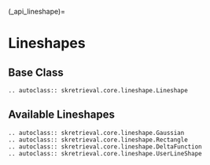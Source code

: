 (_api_lineshape)=
# Lineshapes

## Base Class
```{eval-rst}
.. autoclass:: skretrieval.core.lineshape.Lineshape

```

## Available Lineshapes
```{eval-rst}
.. autoclass:: skretrieval.core.lineshape.Gaussian
.. autoclass:: skretrieval.core.lineshape.Rectangle
.. autoclass:: skretrieval.core.lineshape.DeltaFunction
.. autoclass:: skretrieval.core.lineshape.UserLineShape

```
